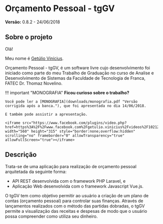 Orçamento Pessoal - tgGV
========================

**Versão:** 0.8.2 - 24/06/2018

Sobre o projeto
---------------

Olá!

Meu nome é [Getúlio Vinícius](https://github.com/getuliovinicius "Perfil no GitHub").

Orçamento Pessoal - tgGV, é um software livre cujo desenvolvimento foi iniciado como parte do meu Trabalho de Graduação no curso de Analise e Desenvolvimento de Sistemas da Faculdade de Tecnologia de Franca, FATEC Dr. Thomaz Novelino.

!!! important "MONOGRAFIA"
    **Ficou curioso sobre o trabalho?**

    Você pode ler a [MONOGRAFIA](downloads/monografia.pdf "Versão corrigida após a banca."), que foi apresentada no dia 14/06/2018.

    E também pode assistir a apresentação.

    <iframe src="https://www.facebook.com/plugins/video.php?href=https%3A%2F%2Fwww.facebook.com%2Fgetulio.vinicius%2Fvideos%2F10212301430390904%2F&show_text=0&width=560" width="560" height="315" style="border:none;overflow:hidden" scrolling="no" frameborder="0" allowTransparency="true" allowFullScreen="true"></iframe>

Descrição
---------

Trata-se de uma aplicação para realização de orçamento pessoal arquitetada da seguinte forma:

+ API REST desenvolvida com o framework PHP Laravel, e
+ Aplicação Web desenvolvida com o framework Javascript Vue.js.

O tgGV tem como objetivo permitir ao usuário a criação de um plano de contas (orçamento pessoal) para controlar suas finanças.
Através de lançamentos realizados com o método das partidas dobradas, o tgGV permite a visualização das receitas e despesas de modo que o usuário possa compreender como utiliza seu dinheiro.
